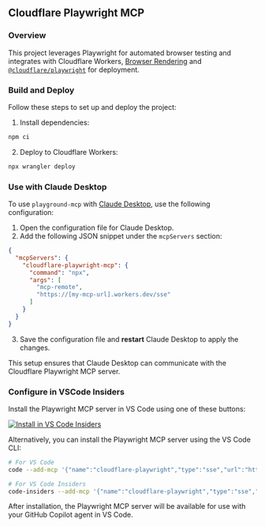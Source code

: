 ## Cloudflare Playwright MCP

### Overview

This project leverages Playwright for automated browser testing and integrates with Cloudflare Workers, [Browser Rendering](https://developers.cloudflare.com/browser-rendering/) and [`@cloudflare/playwright`](https://github.com/cloudflare/playwright) for deployment.

### Build and Deploy

Follow these steps to set up and deploy the project:

1. Install dependencies:
```bash
npm ci
```

2. Deploy to Cloudflare Workers:

```bash
npx wrangler deploy
```

### Use with Claude Desktop

To use `playground-mcp` with [Claude Desktop](https://claude.ai/download), use the following configuration:

1. Open the configuration file for Claude Desktop.
2. Add the following JSON snippet under the `mcpServers` section:

```json
{
  "mcpServers": {
    "cloudflare-playwright-mcp": {
      "command": "npx",
      "args": [
        "mcp-remote",
        "https://[my-mcp-url].workers.dev/sse"
      ]
    }
  }
}
```

3. Save the configuration file and **restart** Claude Desktop to apply the changes.

This setup ensures that Claude Desktop can communicate with the Cloudflare Playwright MCP server.

### Configure in VSCode Insiders

Install the Playwright MCP server in VS Code using one of these buttons:

<!--
// Generate using?:
const config = JSON.stringify({ name: 'cloudflare-playwright', type: 'sse', url: 'https://cloudflare-playwright-mcp.rui-figueira.workers.dev/sse' });
const urlForWebsites = `vscode:mcp/install?${encodeURIComponent(config)}`;
// Github markdown does not allow linking to `vscode:` directly, so you can use our redirect:
const urlForGithub = `https://insiders.vscode.dev/redirect?url=${encodeURIComponent(urlForWebsites)}`;
-->

[<img alt="Install in VS Code Insiders" src="https://img.shields.io/badge/VS_Code_Insiders-VS_Code_Insiders?style=flat-square&label=Install%20Server&color=24bfa5">](https://insiders.vscode.dev/redirect?url=vscode%3Amcp%2Finstall%3F%257B%2522name%2522%253A%2522cloudflare-playwright%2522%252C%2522type%2522%253A%2522sse%2522%252C%2522url%2522%253A%2522https%253A%252F%252Fcloudflare-playwright-mcp.rui-figueira.workers.dev%252Fsse%2522%257D)

Alternatively, you can install the Playwright MCP server using the VS Code CLI:

```bash
# For VS Code
code --add-mcp '{"name":"cloudflare-playwright","type":"sse","url":"https://cloudflare-playwright-mcp.rui-figueira.workers.dev/sse"}'
```

```bash
# For VS Code Insiders
code-insiders --add-mcp '{"name":"cloudflare-playwright","type":"sse","url":"https://cloudflare-playwright-mcp.rui-figueira.workers.dev/sse"}'
```

After installation, the Playwright MCP server will be available for use with your GitHub Copilot agent in VS Code.
